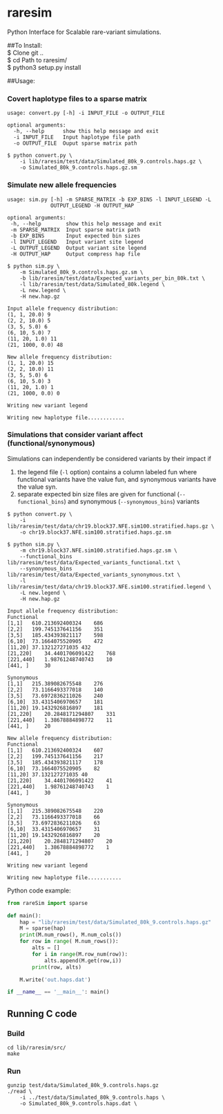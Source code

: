 # raresim
Python Interface for Scalable rare-variant simulations.


##To Install:  
  $ Clone git ..  <br/>
  $ cd Path to raresim/    <br/>
  $ python3 setup.py install <br/>

##Usage:

### Covert haplotype files to a sparse matrix

```
usage: convert.py [-h] -i INPUT_FILE -o OUTPUT_FILE

optional arguments:
  -h, --help      show this help message and exit
  -i INPUT_FILE   Input haplotype file path
  -o OUTPUT_FILE  Ouput sparse matrix path
```

```
$ python convert.py \
    -i lib/raresim/test/data/Simulated_80k_9.controls.haps.gz \
    -o Simulated_80k_9.controls.haps.gz.sm
```

### Simulate new allele frequencies

```
usage: sim.py [-h] -m SPARSE_MATRIX -b EXP_BINS -l INPUT_LEGEND -L
              OUTPUT_LEGEND -H OUTPUT_HAP

optional arguments:
 -h, --help        show this help message and exit
 -m SPARSE_MATRIX  Input sparse matrix path
 -b EXP_BINS       Input expected bin sizes
 -l INPUT_LEGEND   Input variant site legend
 -L OUTPUT_LEGEND  Output variant site legend
 -H OUTPUT_HAP     Output compress hap file
```

```
$ python sim.py \
    -m Simulated_80k_9.controls.haps.gz.sm \
    -b lib/raresim/test/data/Expected_variants_per_bin_80k.txt \
    -l lib/raresim/test/data/Simulated_80k.legend \
    -L new.legend \
    -H new.hap.gz

Input allele frequency distribution:
(1, 1, 20.0) 9
(2, 2, 10.0) 5
(3, 5, 5.0) 6
(6, 10, 5.0) 7
(11, 20, 1.0) 11
(21, 1000, 0.0) 48

New allele frequency distribution:
(1, 1, 20.0) 15
(2, 2, 10.0) 11
(3, 5, 5.0) 6
(6, 10, 5.0) 3
(11, 20, 1.0) 1
(21, 1000, 0.0) 0

Writing new variant legend

Writing new haplotype file............
```

### Simulations that consider variant affect (functional/synonymous)

Simulations can independently be considered variants by their impact if 
1. the legend file (`-l` option) contains a column labeled fun where functional
variants have the value fun, and synonymous variants have the value syn.
1. separate expected bin size files are given for functional
(`--functional_bins`) and synonymous (`--synonymous_bins`) variants

```
$ python convert.py \
    -i lib/raresim/test/data/chr19.block37.NFE.sim100.stratified.haps.gz \
    -o chr19.block37.NFE.sim100.stratified.haps.gz.sm

$ python sim.py \
    -m chr19.block37.NFE.sim100.stratified.haps.gz.sm \
    --functional_bins lib/raresim/test/data/Expected_variants_functional.txt \
    --synonymous_bins lib/raresim/test/data/Expected_variants_synonymous.txt \
    -l lib/raresim/test/data/chr19.block37.NFE.sim100.stratified.legend \
    -L new.legend \
    -H new.hap.gz

Input allele frequency distribution:
Functional
[1,1]   610.213692400324    686
[2,2]   199.745137641156    351
[3,5]   185.434393821117    598
[6,10]  73.1664075520905    472
[11,20] 37.132127271035 432
[21,220]    34.4401706091422    768
[221,440]   1.98761248740743    10
[441, ]     30

Synonymous
[1,1]   215.389082675548    276
[2,2]   73.1166493377018    140
[3,5]   73.6972836211026    240
[6,10]  33.4315406970657    181
[11,20] 19.1432926816897    181
[21,220]    20.2848171294807    331
[221,440]   1.38678884898772    11
[441, ]     20

New allele frequency distribution:
Functional
[1,1]   610.213692400324    607
[2,2]   199.745137641156    217
[3,5]   185.434393821117    178
[6,10]  73.1664075520905    82
[11,20] 37.132127271035 40
[21,220]    34.4401706091422    41
[221,440]   1.98761248740743    1
[441, ]     30

Synonymous
[1,1]   215.389082675548    220
[2,2]   73.1166493377018    66
[3,5]   73.6972836211026    63
[6,10]  33.4315406970657    31
[11,20] 19.1432926816897    20
[21,220]    20.2848171294807    20
[221,440]   1.38678884898772    1
[441, ]     20

Writing new variant legend

Writing new haplotype file...........
```

Python code example: <br/>
```python
from rareSim import sparse

def main():
    hap = "lib/raresim/test/data/Simulated_80k_9.controls.haps.gz"
    M = sparse(hap)
    print(M.num_rows(), M.num_cols())
    for row in range( M.num_rows()):
        alts = []
        for i in range(M.row_num(row)):
            alts.append(M.get(row,i))
        print(row, alts)

    M.write('out.haps.dat')

if __name__ == '__main__': main()
  ```


## Running C code

### Build

```
cd lib/raresim/src/
make
```

### Run

```
gunzip test/data/Simulated_80k_9.controls.haps.gz
./read \
    -i ../test/data/Simulated_80k_9.controls.haps \
    -o Simulated_80k_9.controls.haps.dat \
```
